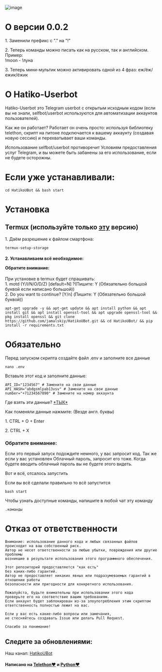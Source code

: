 ![image](https://imgs.search.brave.com/WOEUCj_FFTNSPDWEqBzYrcFxlLjblm3vj1_MogZlLWo/rs:fit:860:0:0/g:ce/aHR0cHM6Ly93aGVy/ZWRvZXN0aGVhbmlt/ZWxlYXZlb2ZmLmNv/bS93cC1jb250ZW50/L3VwbG9hZHMvMjAy/My8xMi9hLWdpcmwt/YW5kLWhlci1ndWFy/ZC1kb2ctYW5pbWUu/anBn)

<h1>О версии 0.0.2</h1>

<p>1. Заменили префикс с "." на "!"</p>
<p>2. Теперь команды можно писать как на русском, так и английском. Пример: </br>!moon - !луна</p>
<p>3. Теперь мини-мультик можно активировать одной из 4 фраз: еж/ёж/ежик/ёжик</p>


<h1>О Hatiko-Userbot</h1>

<p>Hatiko-Userbot это Telegram userbot с открытым исходным кодом (если вы не знали, selfbot/userbot используются для автоматизации аккаунтов пользователей).

Как же он работает? Работает он очень просто: используя библиотеку telethon, скрипт на питоне подключается к вашему аккаунту (создавая новую сессию) и перехватывает ваши команды.

Использование selfbot/userbot противоречит Условиям предоставления услуг Telegram, и вы можете быть забанены за его использование, если не будете осторожны.

<h1>Если уже устанавливали:</h1>
<pre><code>cd HatikoUBot && bash start</code></pre>


<h1>Установка</h1>

<h2>Termux (используйте только <a href='https://www.google.com/url?sa=t&source=web&rct=j&opi=89978449&url=https://github.com/termux/termux-app/releases/download/v0.118.0/termux-app_v0.118.0%2Bgithub-debug_arm64-v8a.apk&ved=2ahUKEwjYuqHK1OiEAxUVAhAIHTsOASEQFnoECA8QAQ&usg=AOvVaw32pfVX2vAJMkK9hWOXzM2E'>эту</a> версию)</h2>


<p>1. Даём разрешение к файлом смартфона:</p>
<pre><code>termux-setup-storage</code></pre>
<h4><p>2. Устанавливаем всё необходимое:</p> Обратите внимание:</h4>

<p>При установке в termux будет спрашивать: </br>1. motd (Y/I/N/O/D/Z) [default=N] ?(Пишите: Y (Обязательно большой буквой если написано большой))</br>2. Do you want to continue? [Y/n] (Пишите: Y (Обязательно большой буквой))</p>
<pre><code>apt-get upgrade -y && apt-get update && apt install python && apt install git && apt install openssl-tool && apt upgrade openssl-tool && pkg install openssl && git clone https://github.com/jamalskiy/HatikoUBot.git && cd HatikoUBot/ && pip install -r requirements.txt
</code></pre>

<h1>Обязательно</h1>

<p>Перед запуском скрипта создайте файл .env и заполните все данные</p>

<pre><code>nano .env
</code></pre>

<p>Вставьте этот код и заполните данные:</p>

```
API_ID="1234567" # Замените на свои данные
API_HASH="abdgsmlpab13vsv" # Замените на свои данные
number="+71234567890" # Замените на номер аккаунта 
```
<p>Где взять эти данные? <a href='https://tlgrm.ru/docs/api/obtaining_api_id'>*ТЫК*</a></p>

<p>Как поменяли данные нажмите: (Везде англ. буквы)</p>
<p>1. CTRL + O + Enter</p>
<p>2. CTRL + X</p>

<h3>Обратите внимание:</h3>

<p>Если это первый запуск подождите немного, у вас запросит код. Так же если у вас установлен Облачный пароль, запросит его тоже. Когда будете вводить облачный пароль вы не будете этого видеть.</p>

<p>Вот и всё, отсалось запустить</p>
<p>Если вы всё сделали правильно то всё запустится</p>
<pre><code>bash start
</code></pre>
<p>Чтобы узнать доступные команды, напишите в любой чат эту команду</p>
<pre><code>.команды
</code></pre>

# Отказ от ответственности
```
Внимание: использование данного кода и любых связанных файлов происходит на ваш собственный риск.
Автор не несет ответственности за любые убытки, повреждения или другие проблемы
возникшие в результате использования этого программного обеспечения.

Этот репозиторий предоставляется "как есть"
без каких-либо гарантий.
Автор не предоставляет никаких явных или подразумеваемых гарантий в отношении работы
безопасности или пригодности для конкретного использования.

Пожалуйста, будьте внимательны при использовании этого кода
проверьте его на соответствие вашим требованиям.
Если аккаунт будет заблокирован из-за злоупотребления этим скриптом
ответственность полностью лежит на вас.

Если у вас есть какие-либо вопросы или замечания,
не стесняйтесь создавать Issue или делать Pull Request.

Спасибо за понимание!
```

<h2>Следите за обновлениями:</h2>
<p>Наш канал: <a href='https://t.me/HatikoUserBot'>HatikoUBot</a></p>

<h4>Написано на <a href='https://github.com/LonamiWebs/Telethon'>Telethon❤️</a> и <a href='https://github.com/python'>Python❤️</a></h4>


